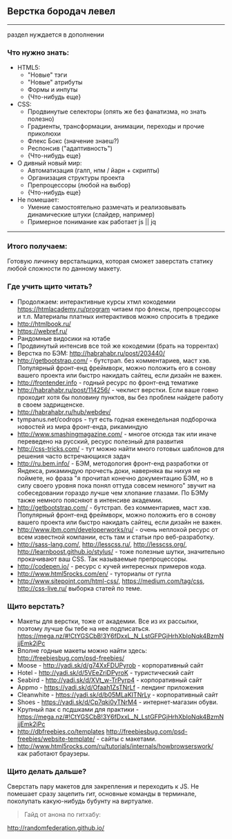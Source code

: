 ## Верстка бородач левел

---

раздел нуждается в дополнении

### Что нужно знать:
  * HTML5:
    *  "Новые" тэги
    *  "Новые" атрибуты
    *  Формы и инпуты
    *  {Что-нибудь еще}
  * CSS:
    *  Продвинутые селекторы (опять же без фанатизма, но знать полезно)
    *  Градиенты, трансформации, анимации, переходы и прочие приколюхи
    *  Флекс Бокс (значение знаеш?)
    *  Респонсив ("адаптивность")
    *  {Что-нибудь еще}
  * О дивный новый мир:
    *  Автоматизация (галп, нпм / йарн + скрипты)
    *  Организация структуры проекта
    *  Препроцессоры (любой на выбор)
    *  {Что-нибудь еще}
  * Не помешает:
    * Умение самостоятельно размечать и реализовывать динамические штуки (слайдер, например)
    * Примерное понимание как работает js || jq

---

### Итого получаем:

Готовую личинку верстальщика, которая сможет заверстать статику любой сложности по данному макету.

### Где учить щито читать?

  *  Продолжаем: интерактивные курсы хтмл кокодемии https://htmlacademy.ru/program читаем про флексы, препроцессоры и т.п. Материалы платных интерактивов можно спросить в тредике
  *  http://htmlbook.ru/
  *  https://webref.ru/
  *  Рандомные видосики на ютабе
  *  Продвинутый интенсив все той же кокодемии (брать на торрентах)
  *  Верстка по БЭМ: http://habrahabr.ru/post/203440/
  *  http://getbootstrap.com/ - бутстрап. без комментариев, маст хэв.  Популярный фронт-енд фреймворк, можно положить его в сонову вашего проекта или быстро накидать сайтец, если дизайн не важен.
  *  http://frontender.info - годный ресурс по фронт-енд тематике
  *  http://habrahabr.ru/post/114256/ - чеклист верстки. Если ваше говно проходит хотя бы половину пунктов, вы без проблем найдете работу в своем задрищенске.
  *  http://habrahabr.ru/hub/webdev/
  *  tympanus.net/codrops  - тут есть годная еженедельная подборочка новостей из мира фронт-енда, рикаминдую
  *  http://www.smashingmagazine.com/ - многое отсюда так или иначе переведено на русский, ресурс полезный для развития
  *  http://css-tricks.com/ - тут можно найти много готовых шаблонов для решения часто встречающихся задач
  *  http://ru.bem.info/ - БЭМ, методология фронт-енд разработки от Яндекса, рикаминдую прочесть доки, наверняка вы нихуя не поймете, но фраза "я прочитал конечно документацию БЭМ, но в силу своего уровня пока понял оттуда совсем немного" звучит на собеседовании гораздо лучше чем хлопание глазами. По БЭМу также немного поясняют в интенсиве академии.
  *  http://getbootstrap.com/ - бутстрап. без комментариев, маст хэв.  Популярный фронт-енд фреймворк, можно положить его в сонову вашего проекта или быстро накидать сайтец, если дизайн не важен.
  *  http://www.ibm.com/developerworks/ru/ - очень неплохой ресурс от всем известной компании, есть там и статьи про веб-разработку.
  *  http://sass-lang.com/, http://lesscss.ru/, http://lesscss.org/, http://learnboost.github.io/stylus/ - тоже полезные шутки, значительно прокачивают ваш CSS. Так называемые препроцессоры.
  *  http://codepen.io/ - ресурс с кучей интересных примеров кода.
  *  http://www.html5rocks.com/en/ - туториалы от гугла
  *  http://www.sitepoint.com/html-css/, https://medium.com/tag/css, http://css-live.ru/ выборка статей по теме.

### Щито верстать?
  *  Макеты для верстки, тоже от академии. Все из их рассылки, поэтому лучше бы тебе на нее подписаться. https://mega.nz/#!CtYGSCbB!3Y6fDxxL_N_LstGFPGjHrhXbIoNqk4BzmNjjEmk2jPc
  *  Вполне годные макеты можно найти здесь: http://freebiesbug.com/psd-freebies/
  *  Moose - http://yadi.sk/d/g74XxFDUPyrob  - корпоративный сайт
  *  Hotel - http://yadi.sk/d/5VEeZriDPyroK  - туристический сайт
  *  Seabird - http://yadi.sk/d/XVt_w-TrPyrp4  - корпоративный сайт
  *  Appmo - https://yadi.sk/d/Ofaah1ZsTNrLf  - лендинг приложения
  *  Cleanwhite - https://yadi.sk/d/b05MLaKITNrLy  - корпоративный сайт
  *  Shoes - https://yadi.sk/d/Cp7qki0yTNrM4  - интернет-магазин обуви.
  *  Крупный пак с псдшками для практики - https://mega.nz/#!CtYGSCbB!3Y6fDxxL_N_LstGFPGjHrhXbIoNqk4BzmNjjEmk2jPc
  *  http://dbfreebies.co/templates  http://freebiesbug.com/psd-freebies/website-template/ - cайты с макетами.
  *  http://www.html5rocks.com/ru/tutorials/internals/howbrowserswork/  как работают браузеры.

### Щито делать дальше?
Сверстать пару макетов для закрепления и переходить к JS. Не помешает сразу зацепить гит, основные команды в терминале, поколупать какую-нибудь бубунту на виртуалке. 

> Гайд от анона по гитхабу:

http://randomfederation.github.io/
